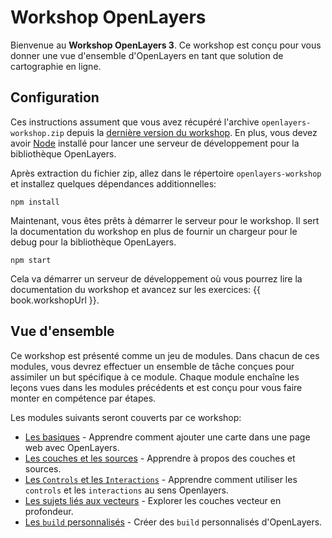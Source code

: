 # Workshop OpenLayers

Bienvenue au **Workshop OpenLayers 3**. Ce workshop est conçu pour vous donner une vue d'ensemble d'OpenLayers en tant que solution de cartographie en ligne.

## Configuration

Ces instructions assument que vous avez récupéré l'archive `openlayers-workshop.zip` depuis la [dernière version du workshop](https://github.com/openlayers/workshop/releases).  En plus, vous devez avoir [Node](https://nodejs.org/) installé pour lancer une serveur de développement pour la bibliothèque OpenLayers.

Après extraction du fichier zip, allez dans le répertoire `openlayers-workshop` et installez quelques dépendances additionnelles:

    npm install

Maintenant, vous êtes prêts à démarrer le serveur pour le workshop.  Il sert la documentation du workshop en plus de fournir un chargeur pour le debug pour la bibliothèque OpenLayers.

    npm start

Cela va démarrer un serveur de développement où vous pourrez lire la documentation du workshop et avancez sur les exercices: {{ book.workshopUrl }}.

## Vue d'ensemble

Ce workshop est présenté comme un jeu de modules.  Dans chacun de ces modules, vous devrez effectuer un ensemble de tâche conçues pour assimiler un but spécifique à ce module.  Chaque module enchaîne les leçons vues dans les modules précédents et est conçu pour vous faire monter en compétence par étapes.

Les modules suivants seront couverts par ce workshop:

* [Les basiques](basics/README.md) - Apprendre comment ajouter une carte dans une page web avec OpenLayers.
* [Les couches et les sources](layers/README.md) - Apprendre à propos des couches et sources.
* [Les `Controls` et les `Interactions`](controls/README.md) - Apprendre comment utiliser les `controls` et les `interactions` au sens Openlayers.
* [Les sujets liés aux vecteurs](vector/README.md) - Explorer les couches vecteur en profondeur.
* [Les `build` personnalisés](custom-builds/README.md) - Créer des `build` personnalisés d'OpenLayers.
